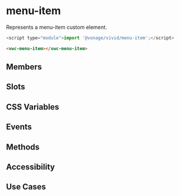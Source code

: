 # menu-item

Represents a menu-item custom element.

```js
<script type="module">import '@vonage/vivid/menu-item';</script>
```

```html preview
<vwc-menu-item></vwc-menu-item>
```

## Members

## Slots

## CSS Variables

## Events

## Methods

## Accessibility

## Use Cases
